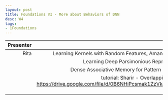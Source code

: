 ```yaml
---
layout: post
title: Foundations VI - More about Behaviors of DNN
desc: W4
tags:
- 1Foundations
---
```



| Presenter | Papers |
| -----: | ----------: |
| Rita | Learning Kernels with Random Features, Aman Sinha*; John Duchi, |
|  | Learning Deep Parsimonious Representations, NIPS16 |
|  | Dense Associative Memory for Pattern Recognition, NIPS16 |
|  | tutorial: Sharir - Overlapping Architectures.pdf https://drive.google.com/file/d/0B6NHiPcsmak1ZzVkci1EdVN2YkU/view?usp=drive_web |
